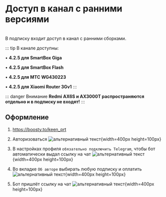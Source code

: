 # Доступ в канал с ранними версиями

<br/>
В подписку входит доступ в канал с ранними сборками.<br/>

::: tip В канале доступны:

• **4.2.5 для SmartBox Giga**

• **4.2.5 для SmartBox Flash**

• **4.2.5 для MTC WG430223**

• **4.2.5 для Xiaomi Router 3Gv1**
:::

::: danger Внимание
**Redmi AX6S и AX3000T распространяются отдельно и в подписку не входят!**
:::

## Оформление

1. https://boosty.to/keen_prt
2. Авторизоваться
   ![альтернативный текст](/assets/images/wiki/helpful/boosty/2.png){width=400px height=100px}

3. В настройках профиля `обязательно подключить Telegram`, чтобы бот автоматически выдал ссылку на чат
   ![альтернативный текст](/assets/images/wiki/helpful/boosty/3.png){width=400px height=100px}

4. Во вкладке `Об авторе` выбирать любую подписку и оплатить
   ![альтернативный текст](/assets/images/wiki/helpful/boosty/4.png){width=400px height=100px}

5. Бот пришлёт ссылку на чат
   ![альтернативный текст](/assets/images/wiki/helpful/boosty/5.png){width=400px height=100px}

